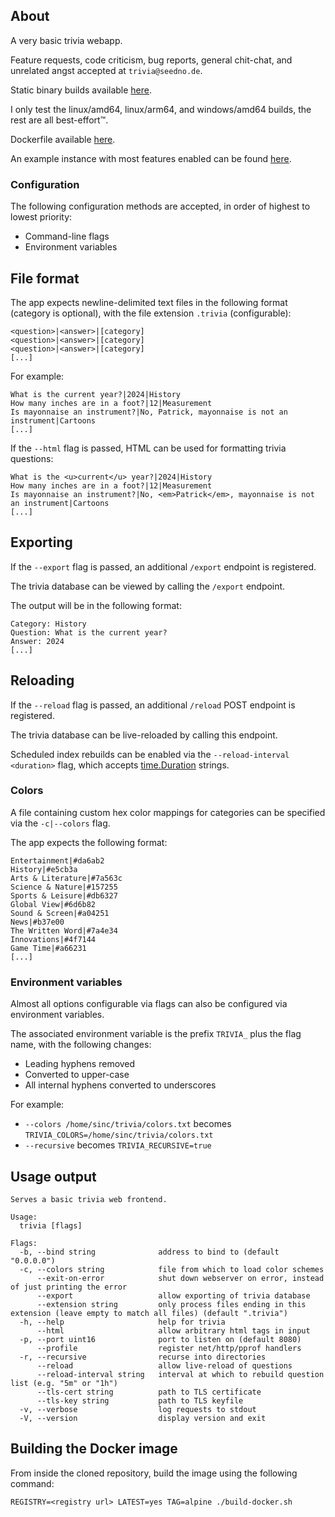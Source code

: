 ## About

A very basic trivia webapp.

Feature requests, code criticism, bug reports, general chit-chat, and unrelated angst accepted at `trivia@seedno.de`.

Static binary builds available [here](https://cdn.seedno.de/builds/trivia).

I only test the linux/amd64, linux/arm64, and windows/amd64 builds, the rest are all best-effort™.

Dockerfile available [here](https://raw.githubusercontent.com/Seednode/trivia/master/docker/Dockerfile).

An example instance with most features enabled can be found [here](https://trivia.seedno.de/).

### Configuration
The following configuration methods are accepted, in order of highest to lowest priority:
- Command-line flags
- Environment variables

## File format
The app expects newline-delimited text files in the following format (category is optional), with the file extension `.trivia` (configurable):
```
<question>|<answer>|[category]
<question>|<answer>|[category]
<question>|<answer>|[category]
[...]
```

For example:
```
What is the current year?|2024|History
How many inches are in a foot?|12|Measurement
Is mayonnaise an instrument?|No, Patrick, mayonnaise is not an instrument|Cartoons
[...]
```

If the `--html` flag is passed, HTML can be used for formatting trivia questions:
```
What is the <u>current</u> year?|2024|History
How many inches are in a foot?|12|Measurement
Is mayonnaise an instrument?|No, <em>Patrick</em>, mayonnaise is not an instrument|Cartoons
[...]
```

## Exporting
If the `--export` flag is passed, an additional `/export` endpoint is registered.

The trivia database can be viewed by calling the `/export` endpoint.

The output will be in the following format:
```
Category: History
Question: What is the current year?
Answer: 2024
[...]
```

## Reloading
If the `--reload` flag is passed, an additional `/reload` POST endpoint is registered.

The trivia database can be live-reloaded by calling this endpoint.

Scheduled index rebuilds can be enabled via the `--reload-interval <duration>` flag, which accepts [time.Duration](https://pkg.go.dev/time#ParseDuration) strings.

### Colors
A file containing custom hex color mappings for categories can be specified via the `-c|--colors` flag. 

The app expects the following format:
```
Entertainment|#da6ab2
History|#e5cb3a
Arts & Literature|#7a563c
Science & Nature|#157255
Sports & Leisure|#db6327
Global View|#6d6b82
Sound & Screen|#a04251
News|#b37e00
The Written Word|#7a4e34
Innovations|#4f7144
Game Time|#a66231
[...]
```

### Environment variables
Almost all options configurable via flags can also be configured via environment variables. 

The associated environment variable is the prefix `TRIVIA_` plus the flag name, with the following changes:
- Leading hyphens removed
- Converted to upper-case
- All internal hyphens converted to underscores

For example:
- `--colors /home/sinc/trivia/colors.txt` becomes `TRIVIA_COLORS=/home/sinc/trivia/colors.txt`
- `--recursive` becomes `TRIVIA_RECURSIVE=true`

## Usage output
```
Serves a basic trivia web frontend.

Usage:
  trivia [flags]

Flags:
  -b, --bind string              address to bind to (default "0.0.0.0")
  -c, --colors string            file from which to load color schemes
      --exit-on-error            shut down webserver on error, instead of just printing the error
      --export                   allow exporting of trivia database
      --extension string         only process files ending in this extension (leave empty to match all files) (default ".trivia")
  -h, --help                     help for trivia
      --html                     allow arbitrary html tags in input
  -p, --port uint16              port to listen on (default 8080)
      --profile                  register net/http/pprof handlers
  -r, --recursive                recurse into directories
      --reload                   allow live-reload of questions
      --reload-interval string   interval at which to rebuild question list (e.g. "5m" or "1h")
      --tls-cert string          path to TLS certificate
      --tls-key string           path to TLS keyfile
  -v, --verbose                  log requests to stdout
  -V, --version                  display version and exit
```

## Building the Docker image
From inside the cloned repository, build the image using the following command:

`REGISTRY=<registry url> LATEST=yes TAG=alpine ./build-docker.sh`

